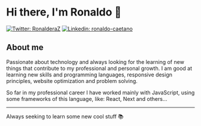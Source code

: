 # Hi there, I'm Ronaldo 👋

[![Twitter: RonalderaZ](https://img.shields.io/twitter/follow/RonalderaZ?style=social)](https://x.com/RonalderaZ)
[![Linkedin: ronaldo-caetano](https://img.shields.io/badge/-Ronaldo%20Caetano-blue?style=flat-square&logo=Linkedin&logoColor=white&link=https://www.linkedin.com/in/murilo-preccaro-565050169/)](https://www.linkedin.com/in/ronaldo-caetano/)

## About me

Passionate about technology and always looking for the learning of new things that contribute to my professional and personal growth. I am good at learning new skills and programming languages, responsive design principles, website optimization and problem solving.

So far in my professional career I have worked mainly with JavaScript, using some frameworks of this language, like: React, Next and others...

---

Always seeking to learn some new cool stuff 📚

<!--
**RonaldoCaetano/RonaldoCaetano** is a ✨ _special_ ✨ repository because its `README.md` (this file) appears on your GitHub profile.

Here are some ideas to get you started:

- 🔭 I’m currently working on ...
- 🌱 I’m currently learning ...
- 👯 I’m looking to collaborate on ...
- 🤔 I’m looking for help with ...
- 💬 Ask me about ...
- 📫 How to reach me: ...
- 😄 Pronouns: ...
- ⚡ Fun fact: ...
-->
